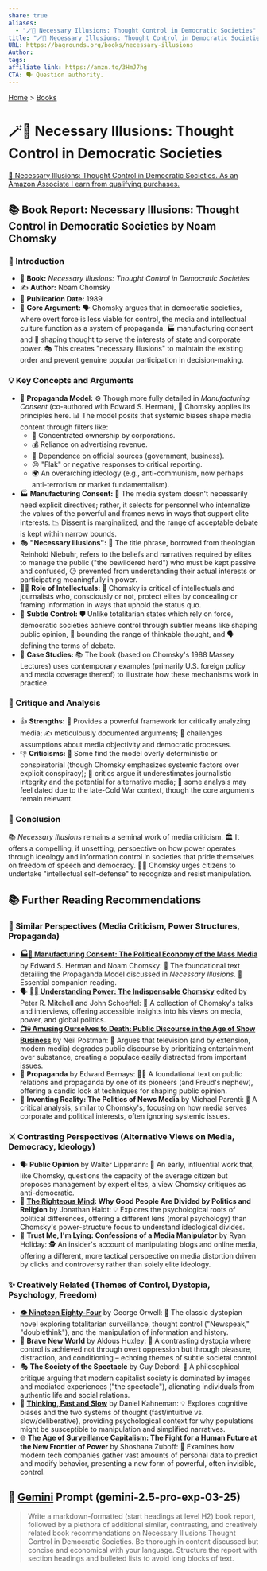 ```yaml
---
share: true
aliases:
  - "🪄💭 Necessary Illusions: Thought Control in Democratic Societies"
title: "🪄💭 Necessary Illusions: Thought Control in Democratic Societies"
URL: https://bagrounds.org/books/necessary-illusions
Author:
tags:
affiliate link: https://amzn.to/3HmJ7hg
CTA: 🗣️ Question authority.
---
```

[Home](../index.md) > [Books](./index.md)  
# 🪄💭 Necessary Illusions: Thought Control in Democratic Societies  
[🛒 Necessary Illusions: Thought Control in Democratic Societies. As an Amazon Associate I earn from qualifying purchases.](https://amzn.to/3HmJ7hg)  
  
## 📚 Book Report: Necessary Illusions: Thought Control in Democratic Societies by Noam Chomsky  
  
### 📢 Introduction  
  
* 📖 **Book:** *Necessary Illusions: Thought Control in Democratic Societies*  
* ✍️ **Author:** Noam Chomsky  
* 📅 **Publication Date:** 1989  
* 🔑 **Core Argument:** 🗣️ Chomsky argues that in democratic societies, where overt force is less viable for control, the media and intellectual culture function as a system of propaganda, 🏭 manufacturing consent and 🧠 shaping thought to serve the interests of state and corporate power. 🎭 This creates "necessary illusions" to maintain the existing order and prevent genuine popular participation in decision-making.  
  
### 💡 Key Concepts and Arguments  
  
* 📣 **Propaganda Model:** ⚙️ Though more fully detailed in *Manufacturing Consent* (co-authored with Edward S. Herman), 📝 Chomsky applies its principles here. 📊 The model posits that systemic biases shape media content through filters like:  
    * 🏢 Concentrated ownership by corporations.  
    * 💰 Reliance on advertising revenue.  
    * 🤝 Dependence on official sources (government, business).  
    * 😠 "Flak" or negative responses to critical reporting.  
    * 🌍 An overarching ideology (e.g., anti-communism, now perhaps anti-terrorism or market fundamentalism).  
* 🏭 **Manufacturing Consent:** 📰 The media system doesn't necessarily need explicit directives; rather, it selects for personnel who internalize the values of the powerful and frames news in ways that support elite interests. 📉 Dissent is marginalized, and the range of acceptable debate is kept within narrow bounds.  
* 🎭 **"Necessary Illusions":** 🔑 The title phrase, borrowed from theologian Reinhold Niebuhr, refers to the beliefs and narratives required by elites to manage the public ("the bewildered herd") who must be kept passive and confused, 😕 prevented from understanding their actual interests or participating meaningfully in power.  
* 👨‍🏫 **Role of Intellectuals:** 🧐 Chomsky is critical of intellectuals and journalists who, consciously or not, protect elites by concealing or framing information in ways that uphold the status quo.  
* 🤫 **Subtle Control:** 🛡️ Unlike totalitarian states which rely on force, democratic societies achieve control through subtler means like shaping public opinion, 🧠 bounding the range of thinkable thought, and 🗣️ defining the terms of debate.  
* 📰 **Case Studies:** 📚 The book (based on Chomsky's 1988 Massey Lectures) uses contemporary examples (primarily U.S. foreign policy and media coverage thereof) to illustrate how these mechanisms work in practice.  
  
### 🧐 Critique and Analysis  
  
* 👍 **Strengths:** 💪 Provides a powerful framework for critically analyzing media; ✍️ meticulously documented arguments; 🤔 challenges assumptions about media objectivity and democratic processes.  
* 👎 **Criticisms:** 🤔 Some find the model overly deterministic or conspiratorial (though Chomsky emphasizes systemic factors over explicit conspiracy); 📰 critics argue it underestimates journalistic integrity and the potential for alternative media; 📅 some analysis may feel dated due to the late-Cold War context, though the core arguments remain relevant.  
  
### 🎯 Conclusion  
  
📚 *Necessary Illusions* remains a seminal work of media criticism. 🏛️ It offers a compelling, if unsettling, perspective on how power operates through ideology and information control in societies that pride themselves on freedom of speech and democracy. 👨‍🎓 Chomsky urges citizens to undertake "intellectual self-defense" to recognize and resist manipulation.  
  
## 📚 Further Reading Recommendations  
  
### 🤝 Similar Perspectives (Media Criticism, Power Structures, Propaganda)  
  
* **[🏭🫡 Manufacturing Consent: The Political Economy of the Mass Media](./manufacturing-consent.md)** by Edward S. Herman and Noam Chomsky: 🧱 The foundational text detailing the Propaganda Model discussed in *Necessary Illusions*. 📖 Essential companion reading.  
* 🗣️ **[🤔🔌 Understanding Power: The Indispensable Chomsky](./understanding-power-the-indispensable-chomsky.md)** edited by Peter R. Mitchell and John Schoeffel: 🎤 A collection of Chomsky's talks and interviews, offering accessible insights into his views on media, power, and global politics.  
* **[📺💀 Amusing Ourselves to Death: Public Discourse in the Age of Show Business](./amusing-ourselves-to-death-public-discourse-in-the-age-of-show-business.md)** by Neil Postman: 🤡 Argues that television (and by extension, modern media) degrades public discourse by prioritizing entertainment over substance, creating a populace easily distracted from important issues.  
* 📣 **Propaganda** by Edward Bernays: 👨‍🏫 A foundational text on public relations and propaganda by one of its pioneers (and Freud's nephew), offering a candid look at techniques for shaping public opinion.  
* 📰 **Inventing Reality: The Politics of News Media** by Michael Parenti: 🧐 A critical analysis, similar to Chomsky's, focusing on how media serves corporate and political interests, often ignoring systemic issues.  
  
### ⚔️ Contrasting Perspectives (Alternative Views on Media, Democracy, Ideology)  
  
* 🗣️ **Public Opinion** by Walter Lippmann: 👴 An early, influential work that, like Chomsky, questions the capacity of the average citizen but proposes management by expert elites, a view Chomsky critiques as anti-democratic.  
* 🧠 **[The Righteous Mind](./the-righteous-mind.md): Why Good People Are Divided by Politics and Religion** by Jonathan Haidt: 💡 Explores the psychological roots of political differences, offering a different lens (moral psychology) than Chomsky's power-structure focus to understand ideological divides.  
* 🤥 **Trust Me, I'm Lying: Confessions of a Media Manipulator** by Ryan Holiday: 🕵️ An insider's account of manipulating blogs and online media, offering a different, more tactical perspective on media distortion driven by clicks and controversy rather than solely elite ideology.  
  
### ✨ Creatively Related (Themes of Control, Dystopia, Psychology, Freedom)  
  
* **[👁️ Nineteen Eighty-Four](./1984.md)** by George Orwell: 🌃 The classic dystopian novel exploring totalitarian surveillance, thought control ("Newspeak," "doublethink"), and the manipulation of information and history.  
* 💊 **Brave New World** by Aldous Huxley: 🌈 A contrasting dystopia where control is achieved not through overt oppression but through pleasure, distraction, and conditioning – echoing themes of subtle societal control.  
* 🎭 **The Society of the Spectacle** by Guy Debord: 🤔 A philosophical critique arguing that modern capitalist society is dominated by images and mediated experiences ("the spectacle"), alienating individuals from authentic life and social relations.  
* 🧠 **[Thinking, Fast and Slow](./thinking-fast-and-slow.md)** by Daniel Kahneman: 💡 Explores cognitive biases and the two systems of thought (fast/intuitive vs. slow/deliberative), providing psychological context for why populations might be susceptible to manipulation and simplified narratives.  
* 🌐 **[The Age of Surveillance Capitalism](./the-age-of-surveillance-capitalism.md): The Fight for a Human Future at the New Frontier of Power** by Shoshana Zuboff: 📡 Examines how modern tech companies gather vast amounts of personal data to predict and modify behavior, presenting a new form of powerful, often invisible, control.  
  
## 💬 [Gemini](../software/gemini.md) Prompt (gemini-2.5-pro-exp-03-25)  
> Write a markdown-formatted (start headings at level H2) book report, followed by a plethora of additional similar, contrasting, and creatively related book recommendations on Necessary Illusions Thought Control in Democratic Societies. Be thorough in content discussed but concise and economical with your language. Structure the report with section headings and bulleted lists to avoid long blocks of text.